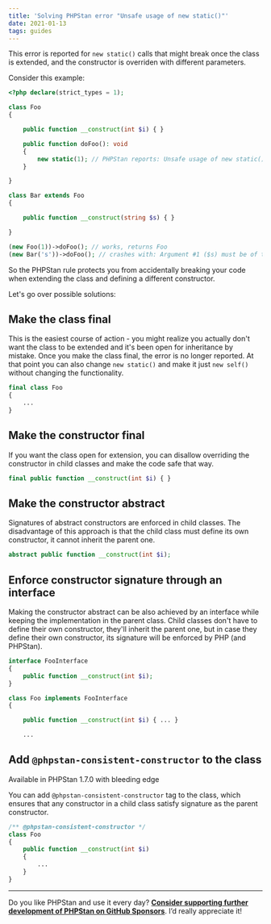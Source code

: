 ```yaml
---
title: 'Solving PHPStan error "Unsafe usage of new static()"'
date: 2021-01-13
tags: guides
---
```


This error is reported for `new static()` calls that might break once the class is extended, and the constructor is overriden with different parameters.

Consider this example:

```php
<?php declare(strict_types = 1);

class Foo
{

    public function __construct(int $i) { }

    public function doFoo(): void
    {
        new static(1); // PHPStan reports: Unsafe usage of new static()
    }

}

class Bar extends Foo
{

    public function __construct(string $s) { }

}

(new Foo(1))->doFoo(); // works, returns Foo
(new Bar('s'))->doFoo(); // crashes with: Argument #1 ($s) must be of type string, int given
```

So the PHPStan rule protects you from accidentally breaking your code when extending the class and defining a different constructor.

Let's go over possible solutions:

Make the class final
------------------------

This is the easiest course of action - you might realize you actually don't want the class to be extended and it's been open for inheritance by mistake. Once you make the class final, the error is no longer reported. At that point you can also change `new static()` and make it just `new self()` without changing the functionality.

```php
final class Foo
{
    ...
}
```

Make the constructor final
------------------------

If you want the class open for extension, you can disallow overriding the constructor in child classes and make the code safe that way.

```php
final public function __construct(int $i) { }
```

Make the constructor abstract
------------------------

Signatures of abstract constructors are enforced in child classes. The disadvantage of this approach is that the child class must define its own constructor, it cannot inherit the parent one.

```php
abstract public function __construct(int $i);
```

Enforce constructor signature through an interface
------------------------

Making the constructor abstract can be also achieved by an interface while keeping the implementation in the parent class. Child classes don't have to define their own constructor, they'll inherit the parent one, but in case they define their own constructor, its signature will be enforced by PHP (and PHPStan).

```php
interface FooInterface
{
    public function __construct(int $i);
}

class Foo implements FooInterface
{

    public function __construct(int $i) { ... }

    ...
```

Add `@phpstan-consistent-constructor` to the class
------------------------

<div class="text-xs inline-block border border-green-600 text-green-600 bg-green-100 rounded px-1 mb-4">Available in PHPStan 1.7.0 with bleeding edge</div>

You can add `@phpstan-consistent-constructor` tag to the class, which ensures that any constructor in a child class satisfy signature as the parent constructor.

```php
/** @phpstan-consistent-constructor */
class Foo
{
    public function __construct(int $i)
    {
        ...
    }
}
```

---

Do you like PHPStan and use it every day? [**Consider supporting further development of PHPStan on GitHub Sponsors**](https://github.com/sponsors/ondrejmirtes/). I’d really appreciate it!
